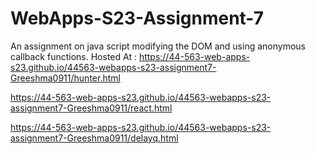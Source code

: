 # WebApps-S23-Assignment-7
An assignment on java script modifying the DOM and using anonymous callback functions.
Hosted At : https://44-563-web-apps-s23.github.io/44563-webapps-s23-assignment7-Greeshma0911/hunter.html

https://44-563-web-apps-s23.github.io/44563-webapps-s23-assignment7-Greeshma0911/react.html

https://44-563-web-apps-s23.github.io/44563-webapps-s23-assignment7-Greeshma0911/delayq.html